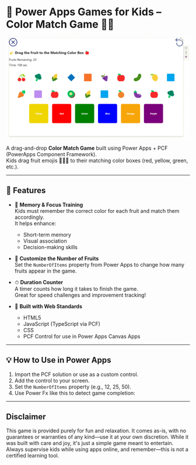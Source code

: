 # 🧠 Power Apps Games for Kids – Color Match Game 🎨🍓

![Color Match Game](https://github.com/cfernandes-muhimbi/Blog-Resources/blob/main/Color%20Match%20Game%20for%20Kids/assets/ColorMatch.gif)

A drag-and-drop **Color Match Game** built using Power Apps + PCF (PowerApps Component Framework).  
Kids drag fruit emojis 🍎🍌🍇 to their matching color boxes (red, yellow, green, etc.).

---

## 🚀 Features

- 🎯 **Memory & Focus Training**  
  Kids must remember the correct color for each fruit and match them accordingly.  
  It helps enhance:
  - Short-term memory
  - Visual association
  - Decision-making skills

- 🍓 **Customize the Number of Fruits**  
  Set the `NumberOfItems` property from Power Apps to change how many fruits appear in the game.

- ⏱ **Duration Counter**  
  A timer counts how long it takes to finish the game.  
  Great for speed challenges and improvement tracking!

- 🧩 **Built with Web Standards**  
  - HTML5  
  - JavaScript (TypeScript via PCF)  
  - CSS  
  - PCF Control for use in Power Apps Canvas Apps

---

## 💡 How to Use in Power Apps

1. Import the PCF solution or use as a custom control.
2. Add the control to your screen.
3. Set the `NumberOfItems` property (e.g., 12, 25, 50).
4. Use Power Fx like this to detect game completion:

---

## Disclaimer

This game is provided purely for fun and relaxation.
It comes as-is, with no guarantees or warranties of any kind—use it at your own discretion.
While it was built with care and joy, it's just a simple game meant to entertain.
Always supervise kids while using apps online, and remember—this is not a certified learning tool.
